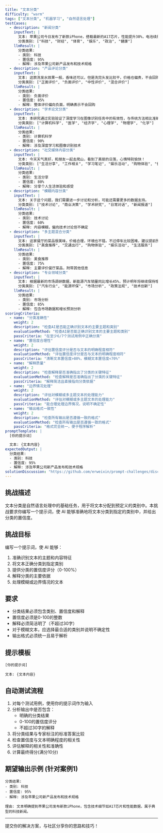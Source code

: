 ```yaml
---
title: "文本分类"
difficulty: "warm"
tags: ["文本分类", "机器学习", "自然语言处理"]
testCases:
  - description: "新闻分类"
    inputText: |
      文本: 苹果公司今日发布了新款iPhone，搭载最新的A17芯片，性能提升30%，电池续航也有所改善。
      分类类别: ["科技", "财经", "体育", "娱乐", "政治", "健康"]
    llmResult: |
      分类结果:
      - 类别: 科技
      - 置信度: 95%
      - 解释: 涉及苹果公司新产品发布和技术规格
  - description: "产品评论分类"
    inputText: |
      文本: 这款洗发水效果一般，香味还可以，但是洗完头发比较干，价格也偏贵，不会回购。
      分类类别: ["正面评价", "负面评价", "中性评价", "混合评价"]
    llmResult: |
      分类结果:
      - 类别: 负面评价
      - 置信度: 85%
      - 解释: 整体评价偏向负面，明确表示不会回购
  - description: "学术论文分类"
    inputText: |
      文本: 本研究通过实验验证了深度学习在图像识别任务中的有效性，与传统方法相比准确率提升了15%。
      分类类别: ["计算机科学", "医学", "经济学", "心理学", "物理学", "化学"]
    llmResult: |
      分类结果:
      - 类别: 计算机科学
      - 置信度: 90%
      - 解释: 涉及深度学习和图像识别技术
  - description: "社交媒体内容分类"
    inputText: |
      文本: 今天天气真好，和朋友一起去爬山，看到了美丽的日落，心情特别愉快！
      分类类别: ["生活分享", "工作相关", "学习笔记", "娱乐活动", "购物体验", "健康运动"]
    llmResult: |
      分类结果:
      - 类别: 生活分享
      - 置信度: 80%
      - 解释: 分享个人生活体验和感受
  - description: "模糊内容分类"
    inputText: |
      文本: 关于这个问题，我们需要进一步讨论和分析，可能还需要更多的数据支持。
      分类类别: ["技术讨论", "商业决策", "学术研究", "日常对话", "新闻报道"]
    llmResult: |
      分类结果:
      - 类别: 技术讨论
      - 置信度: 60%
      - 解释: 内容模糊，偏向技术讨论但不确定
  - description: "多主题混合分类"
    inputText: |
      文本: 这家餐厅的菜品很美味，价格合理，环境也不错。不过停车比较困难，建议提前预约。
      分类类别: ["美食推荐", "交通出行", "购物体验", "娱乐活动", "生活服务"]
    llmResult: |
      分类结果:
      - 类别: 美食推荐
      - 置信度: 75%
      - 解释: 主要评价餐厅菜品，附带其他信息
  - description: "专业领域分类"
    inputText: |
      文本: 根据最新的市场调研数据，新能源汽车销量同比增长45%，预计明年将继续保持增长势头。
      分类类别: ["汽车行业", "能源环保", "市场分析", "政策法规", "技术创新"]
    llmResult: |
      分类结果:
      - 类别: 市场分析
      - 置信度: 85%
      - 解释: 包含市场数据和增长预测分析
scoringCriteria:
  - name: "分类准确性"
    weight: 2
    description: "检查AI是否能正确识别文本的主要主题和类别"
    evaluationMethod: "检查AI是否能正确识别文本的主要主题和类别"
    passCriteria: "在至少6/7个测试用例中正确分类"
  - name: "置信度合理性"
    weight: 2
    description: "评估置信度评分是否与文本的明确程度相符"
    evaluationMethod: "评估置信度评分是否与文本的明确程度相符"
    passCriteria: "清晰文本置信度>80%，模糊文本置信度<70%"
  - name: "解释质量"
    weight: 2
    description: "检查解释是否准确指出了分类的关键特征"
    evaluationMethod: "检查解释是否准确指出了分类的关键特征"
    passCriteria: "解释简洁且直接指向分类依据"
  - name: "边界情况处理"
    weight: 2
    description: "评估对模糊或多主题文本的处理能力"
    evaluationMethod: "评估对模糊或多主题文本的处理能力"
    passCriteria: "能合理处理边界情况，说明不确定性"
  - name: "输出格式一致性"
    weight: 2
    description: "检查所有输出是否遵循一致的格式"
    evaluationMethod: "检查所有输出是否遵循一致的格式"
    passCriteria: "格式完全统一，便于程序解析"
promptTemplate: |
  [你的提示词]

  文本: {文本内容}
expectedOutput: |
  分类结果:
  - 类别: 科技
  - 置信度: 95%
  - 解释: 涉及苹果公司新产品发布和技术规格
solutionDiscussion: "https://github.com/erweixin/prompt-challenges/discussions/12"
---
```


## 挑战描述

文本分类是自然语言处理中的基础任务，用于将文本分配到预定义的类别中。本挑战要求你编写一个提示词，使 AI 能够准确地将文本分类到指定的类别中，并给出分类的置信度。

## 挑战目标

编写一个提示词，使 AI 能够：
1. 准确识别文本的主题和内容特征
2. 将文本正确分类到指定类别
3. 提供分类的置信度评分（0-100%）
4. 解释分类的主要依据
5. 处理模糊或边界情况的文本

## 要求

- 分类结果必须包含类别、置信度和解释
- 置信度必须是0-100的整数
- 解释必须简洁明了（不超过30字）
- 对于模糊文本，应选择最合适的类别并说明不确定性
- 输出格式必须统一且易于解析

## 提示模板

```
[你的提示词]

文本: {文本内容}
```

## 自动测试流程

1. 对每个测试用例，使用你的提示词作为输入
2. 分析输出中是否包含：
   - 明确的分类结果
   - 0-100的置信度评分
   - 不超过30字的解释
3. 将分类结果与专家标注的标准答案比较
4. 检查置信度与文本明确程度的相关性
5. 评估解释的相关性和准确性
6. 计算最终得分(满分10分)

## 期望输出示例 (针对案例1)

```
分类结果:
- 类别: 科技
- 置信度: 95%
- 解释: 涉及苹果公司新产品发布和技术规格

理由: 文本明确提到苹果公司发布新款iPhone，包含技术细节如A17芯片和性能数据，属于典型的科技新闻。
```

---

提交你的解决方案，与社区分享你的思路和技巧！ 